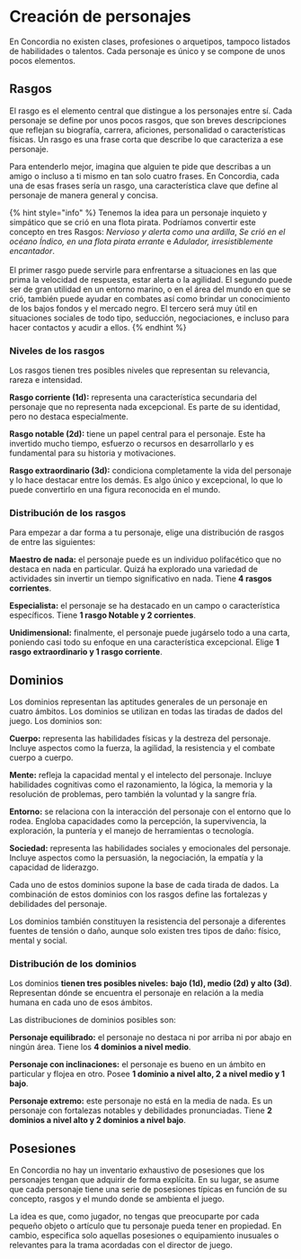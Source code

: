 # Creación de personajes

En Concordia no existen clases, profesiones o arquetipos, tampoco listados de habilidades o talentos. Cada personaje es único y se compone de unos pocos elementos.

## Rasgos

El rasgo es el elemento central que distingue a los personajes entre sí. Cada personaje se define por unos pocos rasgos, que son breves descripciones que reflejan su biografía, carrera, aficiones, personalidad o características físicas. Un rasgo es una frase corta que describe lo que caracteriza a ese personaje.

Para entenderlo mejor, imagina que alguien te pide que describas a un amigo o incluso a ti mismo en tan solo cuatro frases. En Concordia, cada una de esas frases sería un rasgo, una característica clave que define al personaje de manera general y concisa.

{% hint style="info" %}
Tenemos la idea para un personaje inquieto y simpático que se crió en una flota pirata. Podríamos convertir este concepto en tres Rasgos: _Nervioso y alerta como una ardilla_, _Se crió en el océano Índico, en una flota pirata errante_ e _Adulador, irresistiblemente encantador_.\
\
El primer rasgo puede servirle para enfrentarse a situaciones en las que prima la velocidad de respuesta, estar alerta o la agilidad. El segundo puede ser de gran utilidad en un entorno marino, o en el área del mundo en que se crió, también puede ayudar en combates así como brindar un conocimiento de los bajos fondos y el mercado negro. El tercero será muy útil en situaciones sociales de todo tipo, seducción, negociaciones, e incluso para hacer contactos y acudir a ellos.
{% endhint %}

### Niveles de los rasgos

Los rasgos tienen tres posibles niveles que representan su relevancia, rareza e intensidad.

**Rasgo corriente (1d):** representa una característica secundaria del personaje que no representa nada excepcional. Es parte de su identidad, pero no destaca especialmente.

**Rasgo notable (2d):** tiene un papel central para el personaje. Este ha invertido mucho tiempo, esfuerzo o recursos en desarrollarlo y es fundamental para su historia y motivaciones.

**Rasgo extraordinario (3d):** condiciona completamente la vida del personaje y lo hace destacar entre los demás. Es algo único y excepcional, lo que lo puede convertirlo en una figura reconocida en el mundo.

### Distribución de los rasgos

Para empezar a dar forma a tu personaje, elige una distribución de rasgos de entre las siguientes:

**Maestro de nada:** el personaje puede es un individuo polifacético que no destaca en nada en particular. Quizá ha explorado una variedad de actividades sin invertir un tiempo significativo en nada. Tiene **4 rasgos corrientes**.

**Especialista:** el personaje se ha destacado en un campo o característica específicos. Tiene **1 rasgo Notable y 2 corrientes**.

**Unidimensional:** finalmente, el personaje puede jugárselo todo a una carta, poniendo casi todo su enfoque en una característica excepcional. Elige **1 rasgo extraordinario y 1 rasgo corriente**.

## Dominios

Los dominios representan las aptitudes generales de un personaje en cuatro ámbitos. Los dominios se utilizan en todas las tiradas de dados del juego. Los dominios son:

**Cuerpo:** representa las habilidades físicas y la destreza del personaje. Incluye aspectos como la fuerza, la agilidad, la resistencia y el combate cuerpo a cuerpo.

**Mente:** refleja la capacidad mental y el intelecto del personaje. Incluye habilidades cognitivas como el razonamiento, la lógica, la memoria y la resolución de problemas, pero también la voluntad y la sangre fría.

**Entorno:** se relaciona con la interacción del personaje con el entorno que lo rodea. Engloba capacidades como la percepción, la supervivencia, la exploración, la puntería y el manejo de herramientas o tecnología.

**Sociedad:** representa las habilidades sociales y emocionales del personaje. Incluye aspectos como la persuasión, la negociación, la empatía y la capacidad de liderazgo.

Cada uno de estos dominios supone la base de cada tirada de dados. La combinación de estos dominios con los rasgos define las fortalezas y debilidades del personaje.

Los dominios también constituyen la resistencia del personaje a diferentes fuentes de tensión o daño, aunque solo existen tres tipos de daño: físico, mental y social.

### **Distribución de los dominios**

Los dominios **tienen tres posibles niveles:** **bajo (1d), medio (2d) y alto (3d)**. Representan dónde se encuentra el personaje en relación a la media humana en cada uno de esos ámbitos.

Las distribuciones de dominios posibles son:

**Personaje equilibrado:** el personaje no destaca ni por arriba ni por abajo en ningún área. Tiene los **4 dominios a nivel medio**.&#x20;

**Personaje con inclinaciones:** el personaje es bueno en un ámbito en particular y flojea en otro. Posee **1 dominio a nivel alto, 2 a nivel medio y 1 bajo**.

**Personaje extremo:** este personaje no está en la media de nada. Es un personaje con fortalezas notables y debilidades pronunciadas. Tiene **2 dominios a nivel alto y 2 dominios a nivel bajo**.

## Posesiones

En Concordia no hay un inventario exhaustivo de posesiones que los personajes tengan que adquirir de forma explícita. En su lugar, se asume que cada personaje tiene una serie de posesiones típicas en función de su concepto, rasgos y el mundo donde se ambienta el juego.

La idea es que, como jugador, no tengas que preocuparte por cada pequeño objeto o artículo que tu personaje pueda tener en propiedad. En cambio, especifica solo aquellas posesiones o equipamiento inusuales o relevantes para la trama acordadas con el director de juego.
